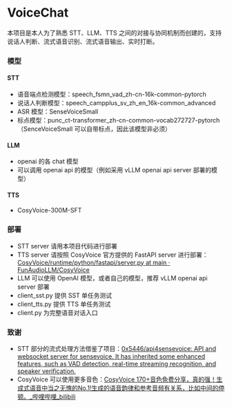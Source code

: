# VoiceChat

本项目是本人为了熟悉 STT、LLM、TTS 之间的对接与协同机制而创建的，支持说话人判断、流式语音识别、流式语音输出、实时打断。

### 模型

#### STT

- 语音端点检测模型：speech_fsmn_vad_zh-cn-16k-common-pytorch
- 说话人判断模型：speech_campplus_sv_zh_en_16k-common_advanced
- ASR 模型：SenseVoiceSmall
- 标点模型：punc_ct-transformer_zh-cn-common-vocab272727-pytorch（SenceVoiceSmall 可以自带标点，因此该模型非必须）

#### LLM

- openai 的各 chat 模型
- 可以调用 openai api 的模型（例如采用 vLLM openai api server 部署的模型）

#### TTS

- CosyVoice-300M-SFT

### 部署

- STT server 请用本项目代码进行部署
- TTS server 请按照 CosyVoice 官方提供的 FastAPI server 进行部署：[CosyVoice/runtime/python/fastapi/server.py at main · FunAudioLLM/CosyVoice](https://github.com/FunAudioLLM/CosyVoice/blob/main/runtime/python/fastapi/server.py)
- LLM 可以使用 OpenAI 模型，或者自己的模型，推荐 vLLM openai api server 部署
- client_sst.py 提供 SST 单任务测试
- client_tts.py 提供 TTS 单任务测试
- client.py 为完整语音对话入口

### 致谢

- STT 部分的流式处理方法借鉴了项目：[0x5446/api4sensevoice: API and websocket server for sensevoice. It has inherited some enhanced features, such as VAD detection, real-time streaming recognition, and speaker verification.](https://github.com/0x5446/api4sensevoice)
- CosyVoice 可以使用更多音色：[CosyVoice 170+音色免费分享，真的强！生成式语音中当之无愧的No.1!生成的语音韵律和参考音频有关系，比如中间的停顿。_哔哩哔哩_bilibili](https://www.bilibili.com/video/BV1Qb421E74S?vd_source=ac4afcff4782934e9da19b5e64438db8&spm_id_from=333.788.videopod.sections)